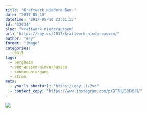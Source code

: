 ```yaml
---
title: "Kraftwerk Niederaußem."
date: "2017-05-10"
datetime: "2017-05-10 22:31:33"
id: "32934"
slug: "kraftwerk-niederaussem"
url: "https://eay.cc/2017/kraftwerk-niederaussem/"
author: "eay"
format: "image"
categories:
  - 0815
tags:
  - bergheim
  - oberaussem-niederaussem
  - sonnenuntergang
  - strom
meta:
  - yourls_shorturl: "https://eay.li/2yd"
  - content_copy: "https://www.instagram.com/p/BT7HU53FdHH/"
---
```


![](https://eay.cc/uploads/2017/kraftwerk-niederaussem.jpg)
